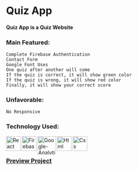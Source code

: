 # Quiz App
#### Quiz App is a Quiz Website

### Main Featured:
    Complete Firebase Authentication
    Contact Form
    Google Font Uses
    One quiz after another will come
    If the quiz is correct, it will show green color
    If the quiz is wrong, it will show red color
    Finally, it will show your correct score
    

### Unfavorable:
    No Responsive  

### Technology Used:
<img align="left" src="https://icongr.am/devicon/react-original-wordmark.svg?size=120&color=currentColor" alt="React" width="40" height="40"/> 
<img align="left" src="https://img.icons8.com/color/48/000000/google-firebase-console.png" alt="Firebase" width="40" height="40"/> 
<img align="left" src="https://cdn.buttercms.com/TioTuqhuQQugMujvl1xj" alt="Google-Analytics" width="50" height="50"/> 
<img align="left" src="https://icongr.am/devicon/html5-original-wordmark.svg?size=128&color=currentColor" alt="Html" width="40" height="40"/> 
<img align="left" src="https://icongr.am/devicon/css3-original-wordmark.svg?size=128&color=currentColor" alt="Css" width="40" height="40"/> 
<br />
<br/>

### [Preview Project](https://quiz-web-apps.firebaseapp.com/)
